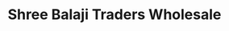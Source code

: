 ---
title: "Shree Balaji Traders Wholesale"
url: /pune/shree-balaji-traders-wholesale/
shop: Supermarkt
---